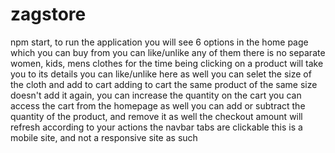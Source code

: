 # zagstore
npm start, to run the application
you will see 6 options in the home page which you can buy from
you can like/unlike any of them
there is no separate women, kids, mens clothes for the time being
clicking on a product will take you to its details
you can like/unlike here as well
you can selet the size of the cloth and add to cart
adding to cart the same product of the same size doesn't add it again, you can increase the quantity on the cart
you can access the cart from the homepage as well
you can add or subtract the quantity of the product, and remove it as well
the checkout amount will refresh according to your actions
the navbar tabs are clickable
this is a mobile site, and not a responsive site as such